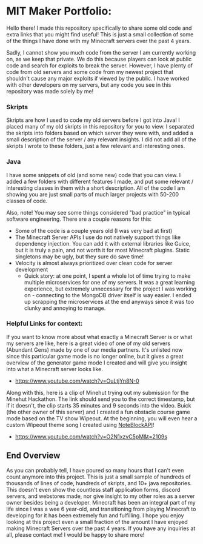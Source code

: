 # MIT Maker Portfolio:
Hello there! I made this repository specifically to share some old code and extra links that you might find useful! This is just a small collection of some of the things I have done with my Minecraft servers over the past 4 years.

Sadly, I cannot show you much code from the server I am currently working on, as we keep that private. We do this because players can look at public code and search for exploits to break the server. However, I have plenty of code from old servers and some code from my newest project that shouldn't cause any major exploits if viewed by the public. I have worked with other developers on my servers, but any code you see in this repository was made solely by me!

### Skripts

Skripts are how I used to code my old servers before I got into Java! I placed many of my old skripts in this repository for you to view. I separated the skripts into folders based on which server they were with, and added a small description of the server / any relevant insights. I did not add all of the skripts I wrote to these folders, just a few relevant and interesting ones.

### Java

I have some snippets of old (and some new) code that you can view. I added a few folders with different features I made, and put some relevant / interesting classes in them with a short description. All of the code I am showing you are just small parts of much larger projects with 50-200 classes of code.

Also, note! You may see some things considered "bad practice" in typical software engineering. There are a couple reasons for this:
- Some of the code is a couple years old (I was very bad at first)
- The Minecraft Server APIs I use do not natively support things like dependency injection. You can add it with external libraries like Guice, but it is truly a pain, and not worth it for most Minecraft plugins. Static singletons may be ugly, but they sure do save time!
- Velocity is almost always prioritized over clean code for server development
  - Quick story: at one point, I spent a whole lot of time trying to make multiple microservices for one of my servers. It was a great learning experience, but extremely unnecessary for the project I was working on - connecting to the MongoDB driver itself is way easier. I ended up scrapping the microservices at the end anyways since it was too clunky and annoying to manage. 

### Helpful Links for context:

If you want to know more about what exactly a Minecraft Server is or what my servers are like, here is a great video of one of my old servers (Abundant Gens) made by one of our media partners. It's unlisted now since this particular game mode is no longer online, but it gives a great overview of the generator game mode I created and will give you insight into what a Minecraft server looks like.

- https://www.youtube.com/watch?v=OuLtjYn8N-0
 
Along with this, here is a clip of Minehut trying out my submission for the Minehut Hackathon. The link should send you to the correct timestamp, but if it doesn't, the clip starts 35 minutes and 9 seconds into the video. Buick (the other owner of this server) and I created a fun obstacle course game mode based on the TV show Wipeout. At the beginning, you will even hear a custom Wipeout theme song I created using [NoteBlockAPI](https://github.com/koca2000/NoteBlockAPI)!

- https://www.youtube.com/watch?v=O2N1xzvC5pM&t=2109s

## End Overview
As you can probably tell, I have poured so many hours that I can't even count anymore into this project. This is just a small sample of hundreds of thousands of lines of code, hundreds of skripts, and 10+ java repositories. This doesn't even show the countless staff application forms, discord servers, and webstores made, nor give insight to my other roles as a server owner besides being a developer. Minecraft has been an integral part of my life since I was a wee 6 year-old, and transitioning from playing Minecraft to developing for it has been extremely fun and fulfilling. I hope you enjoy looking at this project even a small fraction of the amount I have enjoyed making Minecraft Servers over the past 4 years. If you have any inquiries at all, please contact me! I would be happy to share more!
